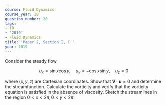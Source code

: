 ```yaml
---
course: Fluid Dynamics
course_year: IB
question_number: 20
tags:
- IB
- '2019'
- Fluid Dynamics
title: 'Paper 2, Section I, C '
year: 2019
---
```




Consider the steady flow

$$u_{x}=\sin x \cos y, \quad u_{y}=-\cos x \sin y, \quad u_{z}=0$$

where $(x, y, z)$ are Cartesian coordinates. Show that $\boldsymbol{\nabla} \cdot \mathbf{u}=0$ and determine the streamfunction. Calculate the vorticity and verify that the vorticity equation is satisfied in the absence of viscosity. Sketch the streamlines in the region $0<x<2 \pi, 0<y<2 \pi$.